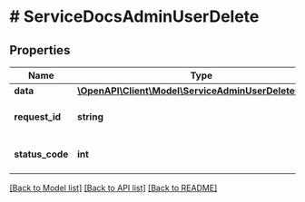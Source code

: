 # # ServiceDocsAdminUserDelete

## Properties

Name | Type | Description | Notes
------------ | ------------- | ------------- | -------------
**data** | [**\OpenAPI\Client\Model\ServiceAdminUserDeleteOutput**](ServiceAdminUserDeleteOutput.md) |  | [optional]
**request_id** | **string** | Unique id for each request | [optional]
**status_code** | **int** | HTTP response status code | [optional]

[[Back to Model list]](../../README.md#models) [[Back to API list]](../../README.md#endpoints) [[Back to README]](../../README.md)

